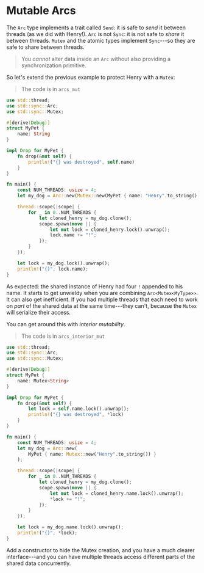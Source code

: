 # Mutable Arcs

The `Arc` type implements a trait called `Send`: it is safe to *send* it between threads (as we did with Henry!). `Arc` is not `Sync`: it is not safe to *share* it between threads. `Mutex` and the atomic types implement `Sync`---so they are safe to share between threads.

> You *cannot* alter data inside an `Arc` without also providing a synchronization primitive.

So let's extend the previous example to protect Henry with a `Mutex`:

> The code is in `arcs_mut`

```rust
use std::thread;
use std::sync::Arc;
use std::sync::Mutex;

#[derive(Debug)]
struct MyPet {
    name: String
}

impl Drop for MyPet {
    fn drop(&mut self) {
        println!("{} was destroyed", self.name)
    }
}

fn main() {
    const NUM_THREADS: usize = 4;
    let my_dog = Arc::new(Mutex::new(MyPet { name: "Henry".to_string() }));

    thread::scope(|scope| {
        for _ in 0..NUM_THREADS {
            let cloned_henry = my_dog.clone();
            scope.spawn(move || {
                let mut lock = cloned_henry.lock().unwrap();
                lock.name += "!";
            });
        }
    });

    let lock = my_dog.lock().unwrap();
    println!("{}", lock.name);
}
```

As expected: the shared instance of Henry had four `!` appended to his name. It starts to get unwieldy when you are combining `Arc<Mutex<MyType>>`. It can also get inefficient. If you had multiple threads that each need to work on *part* of the shared data at the same time---they can't, because the `Mutex` will serialize their access.

You can get around this with *interior mutability*.

> The code is in `arcs_interior_mut`

```rust
use std::thread;
use std::sync::Arc;
use std::sync::Mutex;

#[derive(Debug)]
struct MyPet {
    name: Mutex<String>
}

impl Drop for MyPet {
    fn drop(&mut self) {
        let lock = self.name.lock().unwrap();
        println!("{} was destroyed", *lock)
    }
}

fn main() {
    const NUM_THREADS: usize = 4;
    let my_dog = Arc::new(
        MyPet { name: Mutex::new("Henry".to_string()) }
    );

    thread::scope(|scope| {
        for _ in 0..NUM_THREADS {
            let cloned_henry = my_dog.clone();
            scope.spawn(move || {
                let mut lock = cloned_henry.name.lock().unwrap();
                *lock += "!";
            });
        }
    });

    let lock = my_dog.name.lock().unwrap();
    println!("{}", *lock);
}
```

Add a constructor to hide the Mutex creation, and you have a much clearer interface---and you can have multiple threads access different parts of the shared data concurrently.